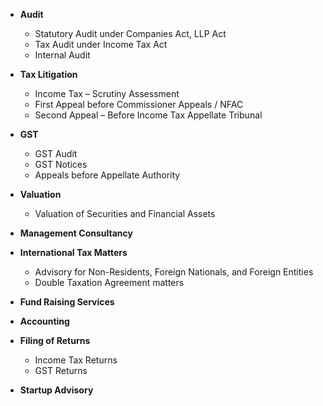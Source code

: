 

- **Audit**
  - Statutory Audit under Companies Act, LLP Act
  - Tax Audit under Income Tax Act
  - Internal Audit

- **Tax Litigation**
  - Income Tax – Scrutiny Assessment
  - First Appeal before Commissioner Appeals / NFAC
  - Second Appeal – Before Income Tax Appellate Tribunal

- **GST**
  - GST Audit
  - GST Notices
  - Appeals before Appellate Authority

- **Valuation**
  - Valuation of Securities and Financial Assets

- **Management Consultancy**

- **International Tax Matters**
  - Advisory for Non-Residents, Foreign Nationals, and Foreign Entities
  - Double Taxation Agreement matters

- **Fund Raising Services**

- **Accounting**

- **Filing of Returns**
  - Income Tax Returns
  - GST Returns

- **Startup Advisory**
